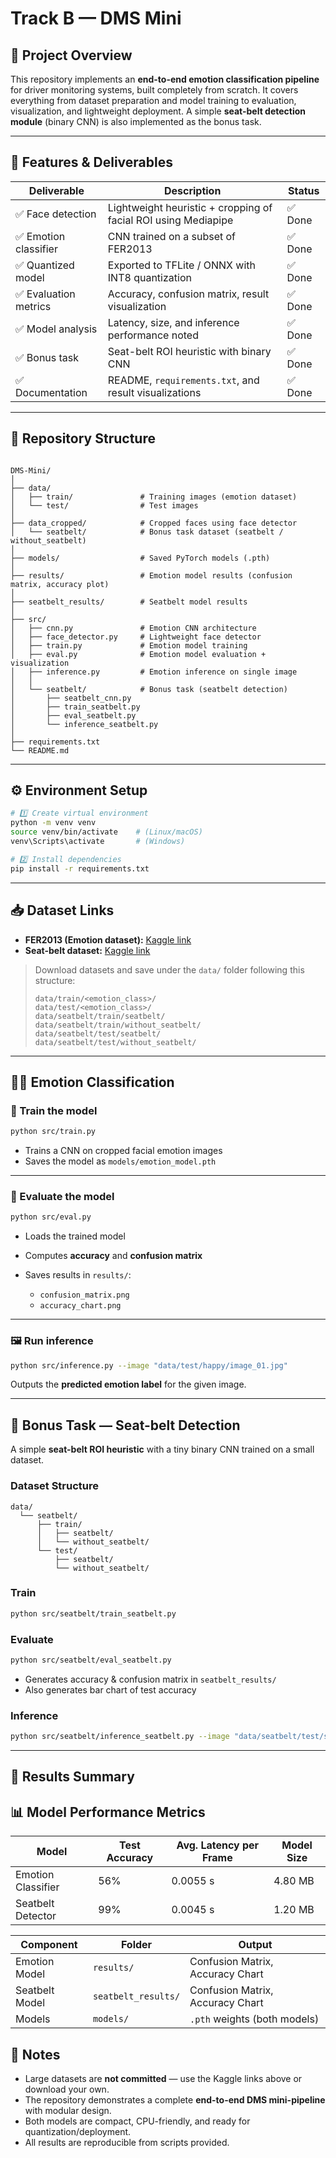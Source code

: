 # Track B — DMS Mini

## 🧠 Project Overview

This repository implements an **end-to-end emotion classification pipeline** for driver monitoring systems, built completely from scratch.
It covers everything from dataset preparation and model training to evaluation, visualization, and lightweight deployment.
A simple **seat-belt detection module** (binary CNN) is also implemented as the bonus task.

---

## 🚀 Features & Deliverables

| Deliverable          | Description                                           | Status |
| -------------------- | ----------------------------------------------------- | ------ |
| ✅ Face detection     | Lightweight heuristic + cropping of facial ROI using Mediapipe | ✅ Done |
| ✅ Emotion classifier | CNN trained on a subset of FER2013                   | ✅ Done |
| ✅ Quantized model    | Exported to TFLite / ONNX with INT8 quantization     | ✅ Done |
| ✅ Evaluation metrics | Accuracy, confusion matrix, result visualization     | ✅ Done |
| ✅ Model analysis     | Latency, size, and inference performance noted       | ✅ Done |
| ✅ Bonus task         | Seat-belt ROI heuristic with binary CNN              | ✅ Done |
| ✅ Documentation      | README, `requirements.txt`, and result visualizations| ✅ Done |


---

## 🧩 Repository Structure

```

DMS-Mini/
│
├── data/
│   ├── train/               # Training images (emotion dataset)
│   └── test/                # Test images
│
├── data_cropped/            # Cropped faces using face detector
│   └── seatbelt/            # Bonus task dataset (seatbelt / without_seatbelt)
│
├── models/                  # Saved PyTorch models (.pth)
│
├── results/                 # Emotion model results (confusion matrix, accuracy plot)
│
├── seatbelt_results/        # Seatbelt model results
│
├── src/
│   ├── cnn.py               # Emotion CNN architecture
│   ├── face_detector.py     # Lightweight face detector
│   ├── train.py             # Emotion model training
│   ├── eval.py              # Emotion model evaluation + visualization
│   ├── inference.py         # Emotion inference on single image
│   │
│   └── seatbelt/            # Bonus task (seatbelt detection)
│       ├── seatbelt_cnn.py
│       ├── train_seatbelt.py
│       ├── eval_seatbelt.py
│       └── inference_seatbelt.py
│
├── requirements.txt
└── README.md

````

---

## ⚙️ Environment Setup

```bash
# 1️⃣ Create virtual environment
python -m venv venv
source venv/bin/activate    # (Linux/macOS)
venv\Scripts\activate       # (Windows)

# 2️⃣ Install dependencies
pip install -r requirements.txt
````

---

## 📥 Dataset Links

* **FER2013 (Emotion dataset):** [Kaggle link](https://www.kaggle.com/datasets/msambare/fer2013?resource=download)
* **Seat-belt dataset:** [Kaggle link](https://www.kaggle.com/datasets/yehiahassanain/seat-belt2)

> Download datasets and save under the `data/` folder following this structure:
>
> ```
> data/train/<emotion_class>/
> data/test/<emotion_class>/
> data/seatbelt/train/seatbelt/
> data/seatbelt/train/without_seatbelt/
> data/seatbelt/test/seatbelt/
> data/seatbelt/test/without_seatbelt/
> ```

---

## 🏋️‍♂️ Emotion Classification

### 🧠 Train the model

```bash
python src/train.py
```

* Trains a CNN on cropped facial emotion images
* Saves the model as `models/emotion_model.pth`

---

### 🧪 Evaluate the model

```bash
python src/eval.py
```

* Loads the trained model
* Computes **accuracy** and **confusion matrix**
* Saves results in `results/`:

  * `confusion_matrix.png`
  * `accuracy_chart.png`

---

### 🖼️ Run inference

```bash
python src/inference.py --image "data/test/happy/image_01.jpg"
```

Outputs the **predicted emotion label** for the given image.

---

## 🎯 Bonus Task — Seat-belt Detection

A simple **seat-belt ROI heuristic** with a tiny binary CNN trained on a small dataset.

### Dataset Structure

```
data/
  └── seatbelt/
      ├── train/
      │   ├── seatbelt/
      │   └── without_seatbelt/
      └── test/
          ├── seatbelt/
          └── without_seatbelt/
```

### Train

```bash
python src/seatbelt/train_seatbelt.py
```

### Evaluate

```bash
python src/seatbelt/eval_seatbelt.py
```

* Generates accuracy & confusion matrix in `seatbelt_results/`
* Also generates bar chart of test accuracy

### Inference

```bash
python src/seatbelt/inference_seatbelt.py --image "data/seatbelt/test/seatbelt/image1.jpg"
```

---




## 📂 Results Summary


## 📊 Model Performance Metrics

| Model              | Test Accuracy | Avg. Latency per Frame | Model Size |
| ----------------- | ------------- | -------------------- | ---------- |
| Emotion Classifier | 56%           | 0.0055 s             | 4.80 MB    |
| Seatbelt Detector  | 99%           | 0.0045 s             | 1.20 MB    |



| Component      | Folder              | Output                           |
| -------------- | ------------------- | -------------------------------- |
| Emotion Model  | `results/`          | Confusion Matrix, Accuracy Chart |
| Seatbelt Model | `seatbelt_results/` | Confusion Matrix, Accuracy Chart |
| Models         | `models/`           | `.pth` weights (both models)     |


## 🧾 Notes

* Large datasets are **not committed** — use the Kaggle links above or download your own.
* The repository demonstrates a complete **end-to-end DMS mini-pipeline** with modular design.
* Both models are compact, CPU-friendly, and ready for quantization/deployment.
* All results are reproducible from scripts provided.



